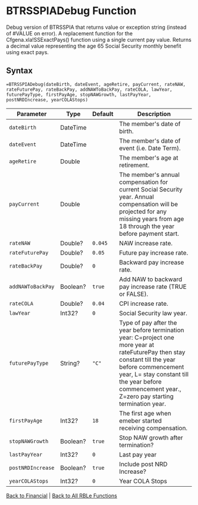 # BTRSSPIADebug Function

Debug version of BTRSSPIA that returns value or exception string (instead of #VALUE on error).  A replacement function for the Cfgena.xla!SSExactPays() function using a single current pay value.  Returns a decimal value representing the age 65 Social Security monthly benefit using exact pays.

## Syntax

```excel
=BTRSSPIADebug(dateBirth, dateEvent, ageRetire, payCurrent, rateNAW, rateFuturePay, rateBackPay, addNAWToBackPay, rateCOLA, lawYear, futurePayType, firstPayAge, stopNAWGrowth, lastPayYear, postNRDIncrease, yearCOLAStops)
```

Parameter | Type | Default | Description
---|---|---|---
`dateBirth` | DateTime |  | The member's date of birth.
`dateEvent` | DateTime |  | The member's date of event (i.e. Date Term).
`ageRetire` | Double |  | The member's age at retirement.
`payCurrent` | Double |  | The member's annual compensation for current Social Security year.  Annual compensation will be projected for any missing years from age 18 through the year before payment start.
`rateNAW` | Double? | `0.045` | NAW increase rate.
`rateFuturePay` | Double? | `0.05` | Future pay increase rate.
`rateBackPay` | Double? | `0` | Backward pay increase rate.
`addNAWToBackPay` | Boolean? | `true` | Add NAW to backward pay increase rate (TRUE or FALSE).
`rateCOLA` | Double? | `0.04` | CPI increase rate.
`lawYear` | Int32? | `0` | Social Security law year.
`futurePayType` | String? | `"C"` | Type of pay after the year before termination year: C=project one more year at rateFuturePay then stay constant till the year before commencement year, L= stay constant till the year before commencement year., Z=zero pay starting termination year.
`firstPayAge` | Int32? | `18` | The first age when emeber started receiving compensation.
`stopNAWGrowth` | Boolean? | `true` | Stop NAW growth after termination?
`lastPayYear` | Int32? | `0` | Last pay year
`postNRDIncrease` | Boolean? | `true` | Include post NRD Increase?
`yearCOLAStops` | Int32? | `0` | Year COLA Stops

[Back to Financial](Readme.md) | [Back to All RBLe Functions](/RBLe/RBLe.md#function-documentation)